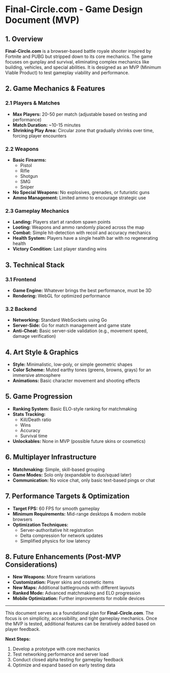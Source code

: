 # Final-Circle.com - Game Design Document (MVP)

## 1. Overview

**Final-Circle.com** is a browser-based battle royale shooter inspired by Fortnite and PUBG but stripped down to its core mechanics. The game focuses on gunplay and survival, eliminating complex mechanics like building, vehicles, and special abilities. It is designed as an MVP (Minimum Viable Product) to test gameplay viability and performance.

## 2. Game Mechanics & Features

### 2.1 Players & Matches

- **Max Players:** 20-50 per match (adjustable based on testing and performance)
- **Match Duration:** ~10-15 minutes
- **Shrinking Play Area:** Circular zone that gradually shrinks over time, forcing player encounters

### 2.2 Weapons

- **Basic Firearms:**
  - Pistol
  - Rifle
  - Shotgun
  - SMG
  - Sniper
- **No Special Weapons:** No explosives, grenades, or futuristic guns
- **Ammo Management:** Limited ammo to encourage strategic use

### 2.3 Gameplay Mechanics

- **Landing:** Players start at random spawn points
- **Looting:** Weapons and ammo randomly placed across the map
- **Combat:** Simple hit-detection with recoil and accuracy mechanics
- **Health System:** Players have a single health bar with no regenerating health
- **Victory Condition:** Last player standing wins

## 3. Technical Stack

### 3.1 Frontend

- **Game Engine:** Whatever brings the best performance, must be 3D
- **Rendering:** WebGL for optimized performance

### 3.2 Backend

- **Networking:** Standard WebSockets using Go
- **Server-Side:** Go for match management and game state
- **Anti-Cheat:** Basic server-side validation (e.g., movement speed, damage verification)

## 4. Art Style & Graphics

- **Style:** Minimalistic, low-poly, or simple geometric shapes
- **Color Scheme:** Muted earthy tones (greens, browns, grays) for an immersive atmosphere
- **Animations:** Basic character movement and shooting effects

## 5. Game Progression

- **Ranking System:** Basic ELO-style ranking for matchmaking
- **Stats Tracking:**
  - Kill/Death ratio
  - Wins
  - Accuracy
  - Survival time
- **Unlockables:** None in MVP (possible future skins or cosmetics)

## 6. Multiplayer Infrastructure

- **Matchmaking:** Simple, skill-based grouping
- **Game Modes:** Solo only (expandable to duo/squad later)
- **Communication:** No voice chat, only basic text-based pings or chat

## 7. Performance Targets & Optimization

- **Target FPS:** 60 FPS for smooth gameplay
- **Minimum Requirements:** Mid-range desktops & modern mobile browsers
- **Optimization Techniques:**
  - Server-authoritative hit registration
  - Delta compression for network updates
  - Simplified physics for low latency

## 8. Future Enhancements (Post-MVP Considerations)

- **New Weapons:** More firearm variations
- **Customization:** Player skins and cosmetic items
- **New Maps:** Additional battlegrounds with different layouts
- **Ranked Mode:** Advanced matchmaking and ELO progression
- **Mobile Optimization:** Further improvements for mobile devices

---

This document serves as a foundational plan for **Final-Circle.com**. The focus is on simplicity, accessibility, and tight gameplay mechanics. Once the MVP is tested, additional features can be iteratively added based on player feedback.

**Next Steps:**

1. Develop a prototype with core mechanics
2. Test networking performance and server load
3. Conduct closed alpha testing for gameplay feedback
4. Optimize and expand based on early testing data
